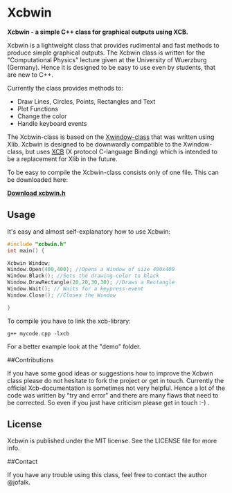 # Xcbwin


**Xcbwin - a simple C++ class for graphical outputs using XCB.**


Xcbwin is a lightweight class that provides rudimental and fast methods to produce simple graphical outputs. The Xcbwin class is written for the "Computational Physics" lecture given at the University of Wuerzburg (Germany). Hence it is designed to be easy to use even by students, that are new to C++. 

Currently the class provides methods to:


*  Draw Lines, Circles, Points, Rectangles and Text
*  Plot Functions
*  Change the color
*  Handle keyboard events


The Xcbwin-class is based on the [Xwindow-class](http://www.physik.uni-wuerzburg.de/~hinrichsen/teaching/CP/Material/Quelltexte/xwindows) that was written using Xlib. 
Xcbwin is designed to be downwardly compatible to the Xwindow-class, but uses [XCB](http://xcb.freedesktop.org/) (X protocol C-language Binding) which is intended to be a replacement for Xlib in the future.


To be easy to compile the Xcbwin-class consists only of one file. This can be downloaded here:

**[Download xcbwin.h](https://raw.github.com/jofalk/Xcbwin/master/xcbwin.h)**



## Usage

It's easy and almost self-explanatory how to use Xcbwin:

```C++
#include "xcbwin.h"
int main() {

Xcbwin Window;
Window.Open(400,400); //Opens a Window of size 400x400
Window.Black(); //Sets the drawing-color to black
Window.DrawRectangle(20,20,30,30); //Draws a Rectangle
Window.Wait(); // Waits for a keypress-event
Window.Close(); //Closes the Window

}

```

To compile ỳou have to link the xcb-library:
```
g++ mycode.cpp -lxcb
```


For a better example look at the "demo" folder.


##Contributions

If you have some good ideas or suggestions how to improve the Xcbwin class please do not hesitate to fork the project or get in touch. 
Currently the official Xcb-documentation is sometimes not very helpful. Hence a lot of the code was written by "try and error" and there are many flaws that need to be corrected. So even if you just have criticism please get in touch :-) .


## License

Xcbwin is published under the MIT license. See the LICENSE file for more info.


##Contact

If you have any trouble using this class, feel free to contact the author @jofalk.

